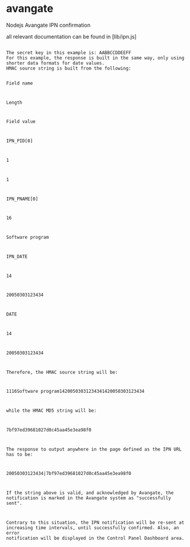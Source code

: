 avangate
========

Nodejs Avangate IPN confirmation

all relevant documentation can be found in [lib/ipn.js]


<code>
The secret key in this example is: AABBCCDDEEFF
For this example, the response is built in the same way, only using shorter data formats for date values. 
HMAC source string is built from the following:

Field name

Length

Field value

IPN_PID[0]

1

1

IPN_PNAME[0]

16

Software program

IPN_DATE

14

20050303123434

DATE

14

20050303123434

Therefore, the HMAC source string will be:

1116Software program14200503031234341420050303123434

while the HMAC MD5 string will be:

7bf97ed39681027d0c45aa45e3ea98f0

The response to output anywhere in the page defined as the IPN URL has to be:

<EPAYMENT>20050303123434|7bf97ed39681027d0c45aa45e3ea98f0</EPAYMENT>

If the string above is valid, and acknowledged by Avangate, the notification is marked in the Avangate system as "successfully sent".

Contrary to this situation, the IPN notification will be re-sent at increasing time intervals, until successfully confirmed. Also, an error notification will be displayed in the Control Panel Dashboard area.

</code>
